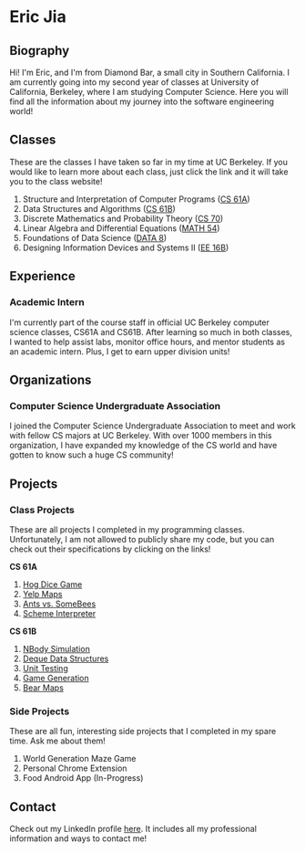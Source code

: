 # Eric Jia

## Biography

Hi! I'm Eric, and I'm from Diamond Bar, a small city in Southern California. I am currently going into my second year of classes at University of California, Berkeley, where I am studying Computer Science. Here you will find all the information about my journey into the software engineering world!

## Classes 

These are the classes I have taken so far in my time at UC Berkeley. If you would like to learn more about each class, just click the link and it will take you to the class website!

1. Structure and Interpretation of Computer Programs ([CS 61A](http://inst.eecs.berkeley.edu/~cs61a/fa17/)) 
2. Data Structures and Algorithms ([CS 61B](https://sp18.datastructur.es/))
3. Discrete Mathematics and Probability Theory ([CS 70](http://www.eecs70.org/))
4. Linear Algebra and Differential Equations ([MATH 54](https://math.berkeley.edu/courses/choosing/lowerdivcourses/math54)) 
5. Foundations of Data Science ([DATA 8](http://data8.org/fa18/))
6. Designing Information Devices and Systems II ([EE 16B](https://inst.eecs.berkeley.edu/~ee16b/sp18/))

## Experience

### Academic Intern

I'm currently part of the course staff in official UC Berkeley computer science classes, CS61A and CS61B. After learning so much in both classes, I wanted to help assist labs, monitor office hours, and mentor students as an academic intern. Plus, I get to earn upper division units!

## Organizations

### Computer Science Undergraduate Association

I joined the Computer Science Undergraduate Association to meet and work with fellow CS majors at UC Berkeley. With over 1000 members in this organization, I have expanded my knowledge of the CS world and have gotten to know such a huge CS community!

## Projects

### Class Projects

These are all projects I completed in my programming classes. Unfortunately, I am not allowed to publicly share my code, but you can check out their specifications by clicking on the links!

**CS 61A**
1. [Hog Dice Game](http://inst.eecs.berkeley.edu/~cs61a/fa17/proj/hog/)
2. [Yelp Maps](http://inst.eecs.berkeley.edu/~cs61a/fa17/proj/maps/) 
3. [Ants vs. SomeBees](http://inst.eecs.berkeley.edu/~cs61a/fa17/proj/ants/)
4. [Scheme Interpreter](http://inst.eecs.berkeley.edu/~cs61a/fa17/proj/scheme/)

**CS 61B**
1. [NBody Simulation](https://sp18.datastructur.es/materials/proj/proj0/proj0)
2. [Deque Data Structures](https://sp18.datastructur.es/materials/proj/proj1a/proj1a)
3. [Unit Testing](https://sp18.datastructur.es/materials/proj/proj1b/proj1b)
4. [Game Generation](https://sp18.datastructur.es/materials/proj/proj2/proj2)
5. [Bear Maps](https://sp18.datastructur.es/materials/proj/proj3/proj3)

### Side Projects

These are all fun, interesting side projects that I completed in my spare time. Ask me about them!

1. World Generation Maze Game 
2. Personal Chrome Extension
3. Food Android App (In-Progress)

## Contact

Check out my LinkedIn profile [here](https://www.linkedin.com/in/ericjia100/). It includes all my professional information and ways to contact me!



